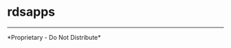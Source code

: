# rdsapps 

<!-- badges: start -->

<!-- badges: end -->

------------------------------------------------------------------------

\*Proprietary - Do Not Distribute\*
